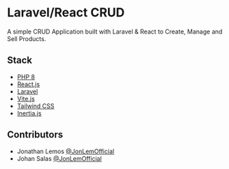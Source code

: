 # Laravel/React CRUD

A simple CRUD Application built with Laravel &amp; React to Create, Manage and Sell Products.

## Stack

- [PHP 8](https://www.php.net/)
- [React.js](https://react.dev)
- [Laravel](https://laravel.com/)
- [Vite.js](https://vitejs.dev/) 
- [Tailwind CSS](https://tailwindcss.com/) 
- [Inertia.js](https://inertiajs.com/)

## Contributors

- Jonathan Lemos [@JonLemOfficial](https://github.com/JonLemOfficial)
- Johan Salas [@JonLemOfficial](https://github.com/JonLemOfficial)